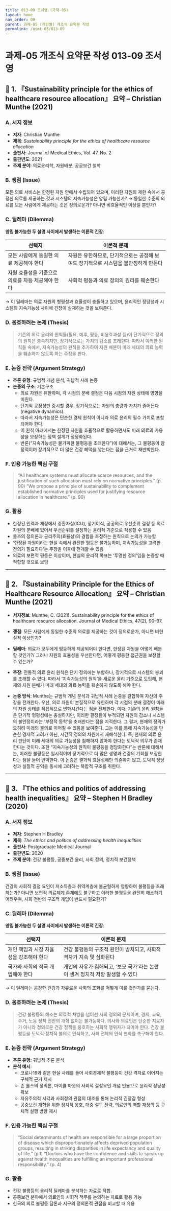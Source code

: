 ```yaml
---
title: 013-09 조서영 (과제-05)
layout: home
nav_order: 09
parent: 과제-05 (개인별) 개조식 요약문 작성
permalink: /asmt-05/013-09
---
```


# 과제-05 개조식 요약문 작성 013-09 조서영 

## 📘 1. 『Sustainability principle for the ethics of healthcare resource allocation』 요약 – Christian Munthe (2021)

### A. 서지 정보  
- **저자**: Christian Munthe
- **제목**: *Sustainability principle for the ethics of healthcare resource allocation*  
- **출판사**: Journal of Medical Ethics, Vol. 47, No. 2  
- **출판년도**: 2021
- **주제 분야**: 의료윤리학, 자원배분, 공공보건 철학


### B. 쟁점 (Issue)  
모든 의료 서비스는 한정된 자원 안에서 수립되어 있으며, 이러한 자원의 제한 속에서 공정한 의료를 제공하는 것과 시스템의 지속가능성은 양립 가능한가?
→ 동일한 수준의 의료를 모든 사람에게 제공하는 것은 정의로운가? 아니면 비효율적인 이상일 뿐인가?


### C. 딜레마 (Dilemma)  
**양립 불가능한 두 설명 사이에서 발생하는 이론적 긴장**:

| 선택지 | 이론적 문제 |
|--------|-------------|
| 모든 사람에게 동일한 의료 제공해야 한다 | 자원은 유한하므로, 단기적으로는 공정해 보여도 장기적으로 시스템을 불안정하게 만든다 |
| 자원 효율성을 기준으로 의료를 차등 제공해야 한다 | 사회적 평등과 의료 정의의 원리를 훼손한다 |

→ 이 딜레마는 의료 자원의 형평성과 효율성이 충돌하고 있으며, 윤리적인 정당성과 시스템의 지속가능성 사이에 긴장이 실재하는 것을 보여준다.


### D. 옹호하려는 논제 (Thesis)  
> 기존의 의료 윤리의 원칙들(필요, 예후, 평등, 비용효과성 등)이 단기적으로 정의의 원칙은 충족하지만, 장기적으로는 가치의 감소를 초래한다. 따라서 이러한 원칙들 속에서, 지속가능성의 원칙을 추가하여 자원 배분이 미래 세대의 의료 능력을 훼손하지 않도록 하는 주장을 한다.


### E. 논증 전략 (Argument Strategy)  
- **추론 유형**: 규범적 개념 분석, 귀납적 사례 논증
- **논증의 구조**:
  기본구조
  - 의료 자원은 유한하며, 각 시점의 분배 결정은 다음 시점의 자원 상태에 영향을 미친다.
  - 단기적 공정성만 중시할 경우, 장기적으로는 자원의 총량과 가치가 줄어든다(negative dynamics).
  - 따라서 지속가능성은 단순한 경제 원칙이 아니라 의료 윤리의 필수 가치로 포함되어야 한다.
  - 이 원칙 아래에서는 한정된 자원을 효율적으로 활용하면서도 미래 의료의 가용성을 보장하는 정책 설계가 정당화된다.
  - 반론(“지속가능성은 불가피한 불평등을 초래한다”)에 대해서는, 그 불평등이 잠정적이며 장기적으로 더 많은 건강 혜택을 낳는다는 점을 근거로 재반박한다.


### F. 인용 가능한 핵심 구절
> “All healthcare systems must allocate scarce resources, and the justification of such allocation must rely on normative principles.” (p. 90)
> “We propose a principle of sustainability to complement established normative principles used for justifying resource allocation in healthcare.” (p. 90)


### G. 활용
- 한정된 인력과 재정에서 중환자실(ICU), 장기이식, 공공의료 우선순위 결정 등 의료 자원의 분배에 있어서 우선순위를 설정하는 윤리적 기준으로 적용할 수 있음
- 롤즈의 정의론과 공리주의(효율성)의 경합을 조정하는 원칙으로 논의가 가능함
- ‘한정된 자원이라는 현실 속에서 완전한 평등은 불가능하며, 지속가능성을 고려한 정의가 필요하다’는 주장을 이후에 전개할 수 있음
- 의료의 보편적 평등은 이상이며, 현실의 윤리적 목표는 ‘투명한 정의’임을 논증할 때 적합할 것으로 보임

---

## 📘 2. 『Sustainability Principle for the Ethics of Healthcare Resource Allocation』 요약 – Christian Munthe (2021)

- **서지정보**: Munthe, C. (2021). Sustainability principle for the ethics of healthcare resource allocation. Journal of Medical Ethics, 47(2), 90–97.

- **쟁점**: 모든 사람에게 동일한 수준의 의료를 제공하는 것이 정의로운가, 아니면 비현실적 이상인가?
- **딜레마**: 의료가 모두에게 평등하게 제공되어야 한다면, 한정된 자원을 어떻게 배분할 것인가?/ 그러나 자원의 효율성을 우선한다면, 어떻게 평등한 접근권을 보장할 수 있는가?  
- **주장**: 전통적 의료 윤리 원칙은 단기 정의에는 부합하나, 장기적으로 시스템의 붕괴를 초래할 수 있다. 따라서 ‘지속가능성의 원칙’을 새로운 윤리 기준으로 도입해, 현재의 자원 분배가 미래 세대의 의료 능력을 훼손하지 않도록 해야 한다.
- **논증 방식**: Munthe는 규범적 개념 분석과 귀납적 사례 논증을 결합하여 자신의 주장을 전개한다. 우선, 의료 자원이 본질적으로 유한하며 각 시점의 분배 결정이 미래의 자원 상태를 직접적으로 변화시킨다는 점을 전제한다. 이때, 기존의 윤리 원칙들은 단기적 형평성에는 충실하지만, 이러한 결정들이 누적되면 자원의 감소나 시스템의 불안정이라는 ‘부정적 동학’을 초래한다는 점을 지적한다. 그 결과, 현재의 정의가 오히려 미래의 불의로 이어질 수 있음을 보여준다.
그는 이를 통해 지속가능성을 단순한 경제적 고려가 아닌, 시간적 정의의 차원에서 재해석한다. 즉, 현재의 의료 윤리 판단이 미래 세대의 의료 가능성을 침해하지 않아야 한다는 도덕적 의무가 존재한다는 것이다. 또한 “지속가능성의 원칙이 불평등을 정당화한다”는 반론에 대해서는, 이러한 불평등은 일시적이며 장기적으로 더 많은 생명과 건강의 기회를 보장한다는 점을 들어 반박한다. 이 논증은 결과적 효율성에만 의존하지 않고, 도덕적 정당성과 실질적 공익을 동시에 고려하는 복합적 구조를 취한다.

---

## 📘 3. 『The ethics and politics of addressing health inequalities』 요약 – Stephen H Bradley (2020)

### A. 서지 정보  
- **저자**: Stephen H Bradley
- **제목**: *The ethics and politics of addressing health inequalities*  
- **출판사**: Postgraduate Medical Journal
- **출판년도**: 2020
- **주제 분야**: 건강 불평등, 공중보건 윤리, 사회 정의, 정치적 보건정책


### B. 쟁점 (Issue)  
건강의 사회적 결정 요인이 저소득층과 취약계층에 불균형하게 영향하여 불평등을 초래하는가? 아니면 보편적 의료체계 존재에도 불구하고 이러한 불평등을 완전히 해소하기 어려우며, 사회 전반의 구조적 개입이 반드시 필요한가?


### C. 딜레마 (Dilemma)  
**양립 불가능한 두 설명 사이에서 발생하는 이론적 긴장**:

| 선택지 | 이론적 문제 |
|--------|-------------|
| 개인 책임과 시장 자율성을 강조해야 한다 | 건강 불평등의 구조적 원인이 방치되고, 사회적 격차가 지속 및 심화된다 |
| 국가와 사회의 적극 개입해야 한다 | 개인의 자유가 침해되고, ‘보모 국가’라는 논란이 생겨 정치적 저항 발생할 수 있다 |

→ 이 딜레마는 공정한 건강과 자유로운 사회의 조화를 어떻게 이룰 것인가를 묻는다.


### D. 옹호하려는 논제 (Thesis)  
> 건강 불평등의 해소는 의료적 처방을 넘어선 사회 정의의 문제이며, 경제, 교육, 주거, 노동 정책 전반의 개혁 없이는 불가능하다. 의사와 의료인은 단순한 치료자가 아니라 정의로운 건강 정책을 옹호하는 사회적 행위자가 되어야 한다. 건강 불평등을 도덕적·정치적 불의로 인식하고, 사회 전체의 인식 변화를 촉구해야 한다.


### E. 논증 전략 (Argument Strategy)  
- **추론 유형**: 귀납적 추론 분석
- **분석 예시**:
  - 코로나19와 같은 현실 사례를 들어 사회경제적 불평등이 건강 격차로 이어지는 구체적 근거 제시
  - 존 롤스의 정의론, 마이클 마못의 사회적 결정요인 개념 인용으로 윤리적 정당성 확보
  - 자유주의적 시각과 사회정의 관점의 대조를 통해 논리적 긴장감 형성
  - 공중보건 개혁을 위한 정치적 옹호, 대중 설득 전략, 의료인의 역할 재정의 등 구체적 실행 방향 제시


### F. 인용 가능한 핵심 구절
> “Social determinants of health are responsible for a large proportion of disease which disproportionately affects deprived population groups, resulting in striking disparities in life expectancy and quality of life.” (p.1)
> “Doctors who have the confidence and skills to speak up against health inequalities are fulfilling an important professional responsibility.” (p. 4)


### G. 활용
- 건강 불평등의 윤리적 딜레마를 분석하는 자료로 적합.
- 공중보건 분야에서 의료인의 사회적 책무를 논의하는 자료로 활용 가능
- 한국의 의료 불평등 담론과 서구의 정의론적 관점을 비교할 때 유용

